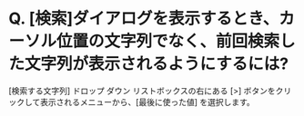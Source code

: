 # Q. \[検索\]ダイアログを表示するとき、カーソル位置の文字列でなく、前回検索した文字列が表示されるようにするには?

\[検索する文字列\] ドロップ ダウン リストボックスの右にある \[>\] ボタンをクリックして表示されるメニューから、\[最後に使った値\] を選択します。
